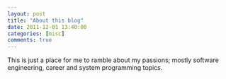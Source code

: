 ```yaml
---
layout: post
title: "About this blog"
date: 2011-12-01 13:40:00
categories: [misc]
comments: true
---
```

This is just a place for me to ramble about my passions; mostly software engineering, career and system programming topics.
